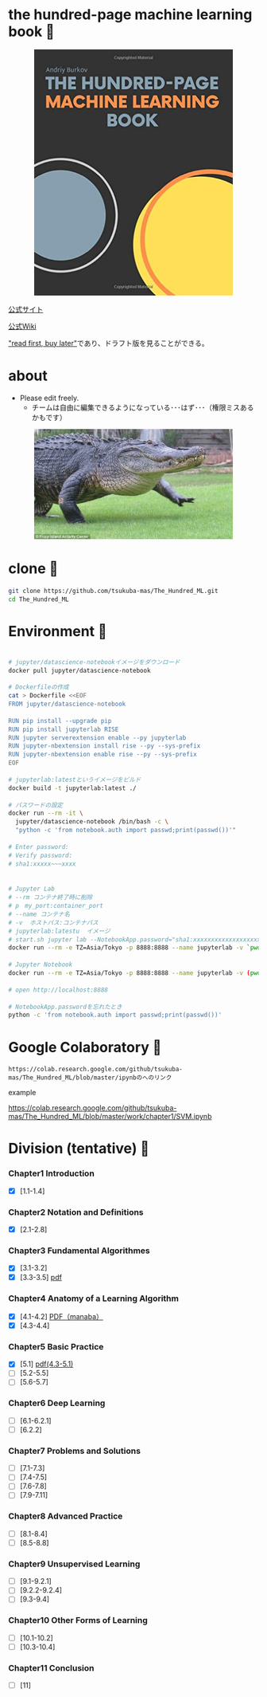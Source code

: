 # the hundred-page machine learning book 🦊

<div align="center">
    <img src="images/book.jpg" width="400px">
</div>


[公式サイト](http://themlbook.com/)

[公式Wiki](http://themlbook.com/wiki/doku.php?id=start&do=index)

["read first, buy later"](http://themlbook.com/wiki/doku.php)であり、ドラフト版を見ることができる。

# about

- Please edit freely.
  - チームは自由に編集できるようになっている･･･はず･･･（権限ミスあるかもです）

<div align="center">
    <img src="images/wani.jpeg" width="400px">
</div>


# clone 🦊

```bash
git clone https://github.com/tsukuba-mas/The_Hundred_ML.git
cd The_Hundred_ML
```

# Environment 🦊


```bash

# jupyter/datascience-notebookイメージをダウンロード
docker pull jupyter/datascience-notebook

# Dockerfileの作成
cat > Dockerfile <<EOF
FROM jupyter/datascience-notebook

RUN pip install --upgrade pip
RUN pip install jupyterlab RISE
RUN jupyter serverextension enable --py jupyterlab
RUN jupyter-nbextension install rise --py --sys-prefix
RUN jupyter-nbextension enable rise --py --sys-prefix
EOF

# jupyterlab:latestというイメージをビルド
docker build -t jupyterlab:latest ./
　
# パスワードの設定
docker run --rm -it \
  jupyter/datascience-notebook /bin/bash -c \
  "python -c 'from notebook.auth import passwd;print(passwd())'"

# Enter password:
# Verify password:
# sha1:xxxxx~~~xxxx


# Jupyter Lab
# --rm コンテナ終了時に削除
# p　my_port:container_port
# --name コンテナ名
# -v  ホストパス:コンテナパス
# jupyterlab:latestu  イメージ
# start.sh jupyter lab --NotebookApp.password="sha1:xxxxxxxxxxxxxxxxxxxxxxxx" コンテナに実行させるコマンド
docker run --rm -e TZ=Asia/Tokyo -p 8888:8888 --name jupyterlab -v `pwd`/work:/home/jovyan/work jupyterlab:latest start.sh jupyter lab --NotebookApp.password="xxxxxxxx"

# Jupyter Notebook
docker run --rm -e TZ=Asia/Tokyo -p 8888:8888 --name jupyterlab -v (pwd)/work:/home/jovyan/work jupyterlab:latest start.sh jupyter notebook --NotebookApp.password="xxxxxxxx"

# open http://localhost:8888

# NotebookApp.passwordを忘れたとき
python -c 'from notebook.auth import passwd;print(passwd())'

```

# Google Colaboratory 🦊


```
https://colab.research.google.com/github/tsukuba-mas/The_Hundred_ML/blob/master/ipynbのへのリンク
```

example

https://colab.research.google.com/github/tsukuba-mas/The_Hundred_ML/blob/master/work/chapter1/SVM.ipynb


# Division (tentative) 🦊

### Chapter1 Introduction

- [x] [1.1-1.4]

### Chapter2 Notation and Definitions

- [x] [2.1-2.8]

### Chapter3 Fundamental Algorithmes

- [x] [3.1-3.2]
- [x] [3.3-3.5] [pdf](https://speakerdeck.com/ganariya/lun-jiang-the-hundred-ml-3-dot-3-3-dot-5)

### Chapter4 Anatomy of a Learning Algorithm

- [x] [4.1-4.2] [PDF（manaba）](https://manaba.tsukuba.ac.jp/ct/page_1097346c1097298)
- [x] [4.3-4.4]

### Chapter5 Basic Practice

- [x] [5.1] [pdf(4.3-5.1)](https://drive.google.com/file/d/1nJzzIAPkKan3ektHn0YCM8BsiXDPx7uO/view?usp=sharing)
- [ ] [5.2-5.5]
- [ ] [5.6-5.7]

### Chapter6 Deep Learning

- [ ] [6.1-6.2.1]
- [ ] [6.2.2]

### Chapter7 Problems and Solutions

- [ ] [7.1-7.3]
- [ ] [7.4-7.5]
- [ ] [7.6-7.8]
- [ ] [7.9-7.11]

### Chapter8 Advanced Practice

- [ ] [8.1-8.4]
- [ ] [8.5-8.8]

### Chapter9 Unsupervised Learning

- [ ] [9.1-9.2.1]
- [ ] [9.2.2-9.2.4]
- [ ] [9.3-9.4]

### Chapter10 Other Forms of Learning

- [ ] [10.1-10.2]
- [ ] [10.3-10.4]

### Chapter11 Conclusion

- [ ] [11]
